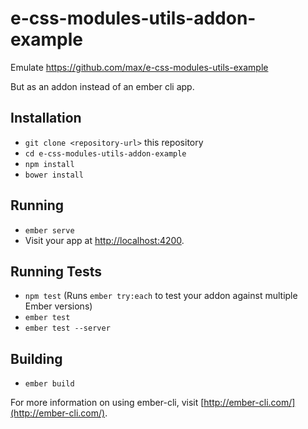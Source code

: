 # e-css-modules-utils-addon-example

Emulate https://github.com/max/e-css-modules-utils-example

But as an addon instead of an ember cli app.

## Installation

* `git clone <repository-url>` this repository
* `cd e-css-modules-utils-addon-example`
* `npm install`
* `bower install`

## Running

* `ember serve`
* Visit your app at [http://localhost:4200](http://localhost:4200).

## Running Tests

* `npm test` (Runs `ember try:each` to test your addon against multiple Ember versions)
* `ember test`
* `ember test --server`

## Building

* `ember build`

For more information on using ember-cli, visit [http://ember-cli.com/](http://ember-cli.com/).
